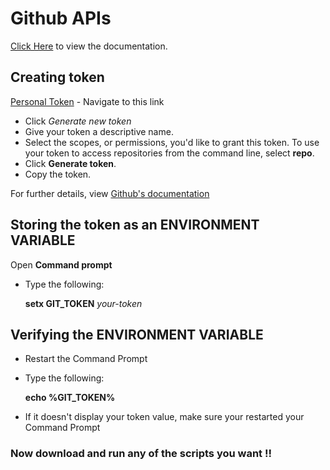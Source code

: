# Github APIs
[Click Here](https://developer.github.com/v3) to view the documentation.

## Creating token
[Personal Token](https://github.com/settings/tokens) - Navigate to this link
- Click *Generate new token*
- Give your token a descriptive name.
- Select the scopes, or permissions, you'd like to grant this token. To use your token to access repositories from the command line, select **repo**.
- Click **Generate token**.
- Copy the token.

For further details, view [Github's documentation](https://docs.github.com/en/github/authenticating-to-github/creating-a-personal-access-token)

## Storing the token as an ENVIRONMENT VARIABLE
Open **Command prompt**
- Type the following: 

  **setx GIT_TOKEN** _your-token_

## Verifying the ENVIRONMENT VARIABLE
- Restart the Command Prompt
- Type the following:

  **echo %GIT_TOKEN%**
- If it doesn't display your token value, make sure your restarted your Command Prompt


### Now download and run any of the scripts you want !!
